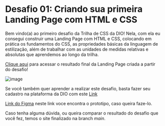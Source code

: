 # Desafio 01: Criando sua primeira Landing Page com HTML e CSS

Bem vindo(a) ao primeiro desafio da Trilha de CSS da DIO! Nela, com ela eu consegui   construir uma Landing Page com HTML e CSS, colocando em prática os fundamentos do CSS,
as propriedades básicas da linguagem de estilização, além de trabalhar com as unidades de medidas relativas e absolutas que aprendemos ao longo da trilha.

[Clique aqui](https://micheleambrosio.github.io/dio-trilha-css-desafio-01/) para acessar o resultado final da Landing Page criada a partir do desafio!

![image](https://user-images.githubusercontent.com/55519539/183538055-6cce606c-7d1d-4d15-a4be-ffeb5b37c956.png)

Se você também quer aprender a realizar este desafio, basta fazer seu cadastro na plataforma da DIO com este [Link](https://www.dio.me/sign-up?ref=AFTURL48WBYJ)

[Link do Figma](https://www.figma.com/file/3PiokoJj9IhGDnNiWAJbz7/DIO---Desafio-01?node-id=2%3A6) neste link voce encontra o prototipo, caso queira faze-lo.


Caso tenha alguma dúvida, ou queira comparar o resultado do desafio que você fez,  temos o site finalizado na branch *main*. 
